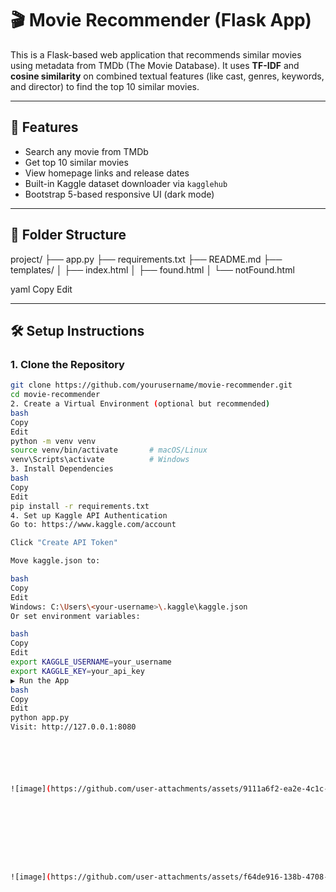 # 🎬  Movie Recommender (Flask App)

This is a Flask-based web application that recommends similar movies using metadata from TMDb (The Movie Database). It uses **TF-IDF** and **cosine similarity** on combined textual features (like cast, genres, keywords, and director) to find the top 10 similar movies.

---

## 🚀 Features

- Search any movie from TMDb
- Get top 10 similar movies
- View homepage links and release dates
- Built-in Kaggle dataset downloader via `kagglehub`
- Bootstrap 5-based responsive UI (dark mode)

---

## 📂 Folder Structure

project/
├── app.py
├── requirements.txt
├── README.md
├── templates/
│ ├── index.html
│ ├── found.html
│ └── notFound.html

yaml
Copy
Edit

---

## 🛠️ Setup Instructions

### 1. Clone the Repository

```bash
git clone https://github.com/yourusername/movie-recommender.git
cd movie-recommender
2. Create a Virtual Environment (optional but recommended)
bash
Copy
Edit
python -m venv venv
source venv/bin/activate       # macOS/Linux
venv\Scripts\activate          # Windows
3. Install Dependencies
bash
Copy
Edit
pip install -r requirements.txt
4. Set up Kaggle API Authentication
Go to: https://www.kaggle.com/account

Click "Create API Token"

Move kaggle.json to:

bash
Copy
Edit
Windows: C:\Users\<your-username>\.kaggle\kaggle.json
Or set environment variables:

bash
Copy
Edit
export KAGGLE_USERNAME=your_username
export KAGGLE_KEY=your_api_key
▶️ Run the App
bash
Copy
Edit
python app.py
Visit: http://127.0.0.1:8080






![image](https://github.com/user-attachments/assets/9111a6f2-ea2e-4c1c-86f3-c78428f9cf73)









![image](https://github.com/user-attachments/assets/f64de916-138b-4708-95c8-07b58bf76161)

